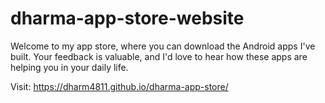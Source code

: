 # dharma-app-store-website
Welcome to my app store, where you can download the Android apps I've built. Your feedback is valuable, and I'd love to hear how these apps are helping you in your daily life.

Visit: https://dharm4811.github.io/dharma-app-store/
